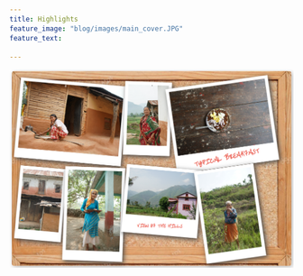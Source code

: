```yaml
---
title: Highlights
feature_image: "blog/images/main_cover.JPG"
feature_text: 
  
---
```


![Gallery Corkboard](./blog/images/gallery/gallery_image.png)